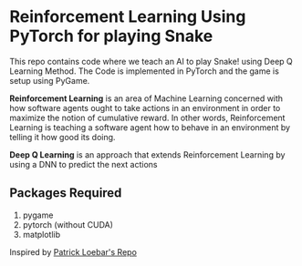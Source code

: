 # Reinforcement Learning Using PyTorch for playing Snake 

This repo contains code where we teach an AI to play Snake! using Deep Q Learning Method. The Code is implemented in PyTorch and the game is setup using PyGame.

**Reinforcement Learning** is an area of Machine Learning concerned with how software agents ought to take actions in an environment in order to maximize the notion of cumulative reward. In other words, Reinforcement Learning is teaching a software agent how to behave in an environment by telling it how good its doing.

**Deep Q Learning** is an approach that extends Reinforcement Learning by using a DNN to predict the next actions



## Packages Required
1. pygame
2. pytorch (without CUDA)
3. matplotlib


Inspired by [Patrick Loebar's Repo](https://github.com/patrickloeber/snake-ai-pytorch)
